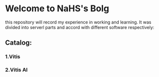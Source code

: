 # Welcome to NaHS's Bolg
this repository will record my experience in working and learning. It was divided into serverl parts and accord with different software respectively:

## Catalog:
### 1.Vitis
### 2.Vitis AI
